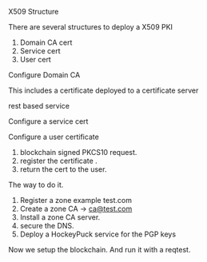 X509 Structure

There are several structures to deploy a X509 PKI 

1. Domain CA cert
2. Service cert
3. User cert

Configure Domain CA

This includes a certificate deployed to a certificate server

rest based service

Configure a service cert

Configure a user certificate

1. blockchain signed PKCS10 request.
2. register the certificate .
3. return the cert to the user.

The way to do it.

1. Register a zone example test.com
2. Create a zone CA -> ca@test.com
3. Install a zone CA server.
4. secure the DNS.
5. Deploy a HockeyPuck service for the PGP keys

Now we setup the blockchain. And run it with a reqtest.
